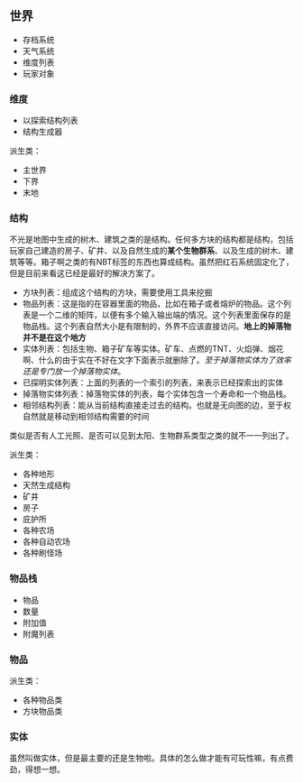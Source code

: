 ## 世界 ##

* 存档系统
* 天气系统
* 维度列表
* 玩家对象


### 维度 ###

* 以探索结构列表
* 结构生成器

派生类： 

* 主世界
* 下界
* 末地

### 结构 ###

不光是地图中生成的树木、建筑之类的是结构。任何多方块的结构都是结构，包括玩家自己建造的房子、矿井、以及自然生成的**某个生物群系**、以及生成的树木、建筑等等。箱子啊之类的有NBT标签的东西也算成结构。虽然把红石系统固定化了，但是目前来看这已经是最好的解决方案了。

* 方块列表：组成这个结构的方块，需要使用工具来挖掘
* 物品列表：这是指的在容器里面的物品，比如在箱子或者熔炉的物品。这个列表是一个二维的矩阵，以便有多个输入输出端的情况。这个列表里面保存的是物品栈。这个列表自然大小是有限制的，外界不应该直接访问。**地上的掉落物并不是在这个地方**
* 实体列表：包括生物、箱子矿车等实体。矿车、点燃的TNT、火焰弹、烟花啊、什么的由于实在不好在文字下面表示就删除了。*至于掉落物实体为了效率还是专门放一个掉落物实体*。
* 已探明实体列表：上面的列表的一个索引的列表，来表示已经探索出的实体
* 掉落物实体列表：掉落物实体的列表，每个实体包含一个寿命和一个物品栈。
* 相邻结构列表：能从当前结构直接走过去的结构。也就是无向图的边，至于权自然就是移动到相邻结构需要的时间

类似是否有人工光照、是否可以见到太阳、生物群系类型之类的就不一一列出了。

派生类：

* 各种地形
* 天然生成结构
* 矿井
* 房子
* 庇护所
* 各种农场
* 各种自动农场
* 各种刷怪场

### 物品栈 ###

* 物品
* 数量
* 附加值
* 附魔列表

### 物品 ###

派生类：

* 各种物品类
* 方块物品类

### 实体 ###

虽然叫做实体，但是最主要的还是生物啦。具体的怎么做才能有可玩性嘛，有点费劲，得想一想。